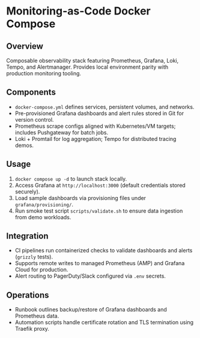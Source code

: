 # Monitoring-as-Code Docker Compose

## Overview
Composable observability stack featuring Prometheus, Grafana, Loki, Tempo, and Alertmanager. Provides local environment parity with production monitoring tooling.

## Components
- `docker-compose.yml` defines services, persistent volumes, and networks.
- Pre-provisioned Grafana dashboards and alert rules stored in Git for version control.
- Prometheus scrape configs aligned with Kubernetes/VM targets; includes Pushgateway for batch jobs.
- Loki + Promtail for log aggregation; Tempo for distributed tracing demos.

## Usage
1. `docker compose up -d` to launch stack locally.
2. Access Grafana at `http://localhost:3000` (default credentials stored securely).
3. Load sample dashboards via provisioning files under `grafana/provisioning/`.
4. Run smoke test script `scripts/validate.sh` to ensure data ingestion from demo workloads.

## Integration
- CI pipelines run containerized checks to validate dashboards and alerts (`grizzly` tests).
- Supports remote writes to managed Prometheus (AMP) and Grafana Cloud for production.
- Alert routing to PagerDuty/Slack configured via `.env` secrets.

## Operations
- Runbook outlines backup/restore of Grafana dashboards and Prometheus data.
- Automation scripts handle certificate rotation and TLS termination using Traefik proxy.

